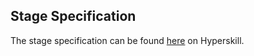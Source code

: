 ## Stage Specification

The stage specification can be found [here](https://hyperskill.org/projects/73/stages/400/implement) on Hyperskill.